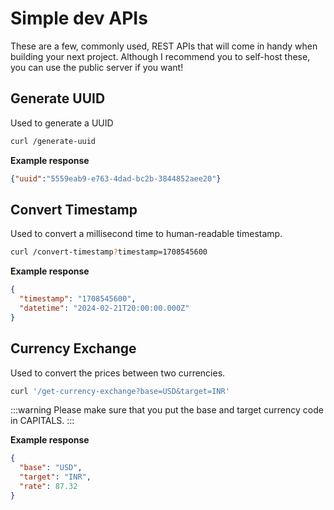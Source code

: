 # Simple dev APIs
These are a few, commonly used, REST APIs that will come in handy when building your next project. Although I recommend you to self-host these, you can use the public server if you want!

## Generate UUID
Used to generate a UUID

```bash
curl /generate-uuid
```

**Example response**
```json
{"uuid":"5559eab9-e763-4dad-bc2b-3844852aee20"}
```

## Convert Timestamp
Used to convert a millisecond time to human-readable timestamp.

```bash
curl /convert-timestamp?timestamp=1708545600
```

**Example response**
```json
{
  "timestamp": "1708545600",
  "datetime": "2024-02-21T20:00:00.000Z"
}
```

## Currency Exchange
Used to convert the prices between two currencies.

```bash
curl '/get-currency-exchange?base=USD&target=INR'
```

:::warning
Please make sure that you put the base and target currency code in CAPITALS.
:::

**Example response**
```json
{
  "base": "USD",
  "target": "INR",
  "rate": 87.32
}
```